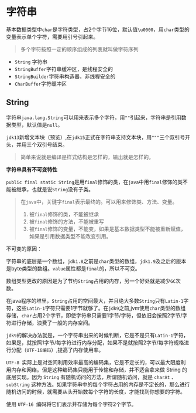 # 字符串

基本数据类型中`char`是字符类型，占2个字节16位，默认值`\u0000`，用`char`类型的变量表示单个字符，需要用引号引起来。

> 多个字符按照一定的顺序组成的列表就叫做字符序列

- `String` 字符串
- `StringBuffer`字符串缓冲区，是线程安全的
- `StringBuilder`字符串构造器，非线程安全的
- `CharBuffer`字符缓冲区

## String

字符串`java.lang.String`可以用来表示多个字符，用`""`引起来，字符串是引用数据类型，默认值是`null`。

`jdk13`新增文本块（预览）,在`jdk15`正式在字符串支持文本块，用`"""`三个双引号开头，并用三个双引号结束。

> 简单来说就是编译是样式结构是怎样的，输出就是怎样的。

**字符串具有不可变特性**

`public final static String`是用`final`修饰的类，在`java`中用`final`修饰的类不能被继承，也就是说`String`没有子类。

> 在`java`中，关键字`final`表示最终的。可以用来修饰类、方法、变量。
>
> 1. 被`final`修饰的类，不能被继承
> 2. 被`final`修饰的方法，不能被重写
> 3. 被`final`修饰的变量，不能变，如果是基本数据类型不能被重新赋值，如果是引用数据类型不能改变引用。

不可变的原因：

字符串的底层是一个数组，`jdk1.8`之前是`char`类型的数组，`jdk1.9`及之后的版本是byte类型的数组。`value`属性都是`final`的，所以不可变。

数组类型更改的原因是为了节约`String`占用的内存，另一个好处就是减少`GC`次数。

在java程序的堆里，`String`占用的空间最大，并且绝大多数`String`只有`Latin-1`字符，这些`Latin-1`字符只需要1字节就够了。在`jdk9`之前,jvm使用`char`类型的数组存储，`char`占用2个字节，即使字符串只需要1字节/字符，但依旧会按照2字节/字符进行存储，浪费了一般的内存空间。

`jdk9`的解决办法就是，一个字符串出来的时候判断，它是不是只有`Latin-1`字符，如果是，就按照1字节/每字符进行内存分配，如果不是就按照2字节/每字符规格进行分配（`UTF-16编码`）,提高了内存使用率。

`UTF-8 `实际上是对空间利用效率最高的编码集，它是不定长的，可以最大限度利用内存和网络。但是这种编码集只能用于传输和存储，并不适合拿来做 String 的底层实现。因为 `String` 有随机访问的方法，所谓随机访问，就是 `charAt` 、 `subString` 这种方法。如果字符串中的每个字符占用的内存是不定长的，那么进行随机访问的时候，就需要从头开始数每个字符的长度，才能找到你想要的字符。

使用 `UTF-16 `编码将它们表示并存储为每个字符2个字节。
